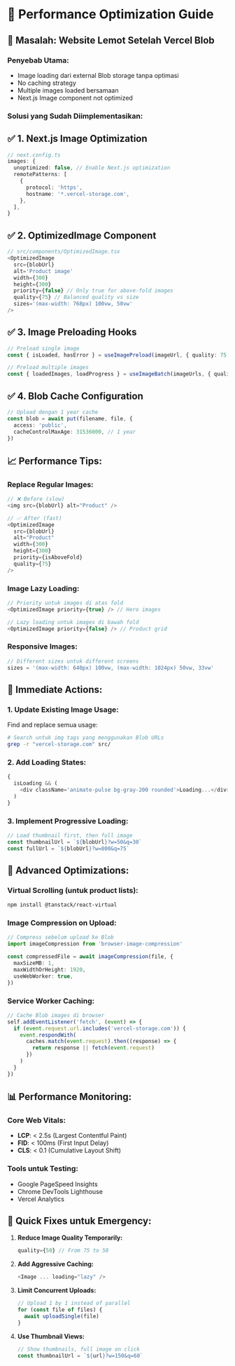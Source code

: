 # 🚀 Performance Optimization Guide

## 🐌 Masalah: Website Lemot Setelah Vercel Blob

### **Penyebab Utama:**

- Image loading dari external Blob storage tanpa optimasi
- No caching strategy
- Multiple images loaded bersamaan
- Next.js Image component not optimized

### **Solusi yang Sudah Diimplementasikan:**

## ✅ **1. Next.js Image Optimization**

```typescript
// next.config.ts
images: {
  unoptimized: false, // Enable Next.js optimization
  remotePatterns: [
    {
      protocol: 'https',
      hostname: '*.vercel-storage.com',
    },
  ],
}
```

## ✅ **2. OptimizedImage Component**

```typescript
// src/components/OptimizedImage.tsx
<OptimizedImage
  src={blobUrl}
  alt='Product image'
  width={300}
  height={300}
  priority={false} // Only true for above-fold images
  quality={75} // Balanced quality vs size
  sizes='(max-width: 768px) 100vw, 50vw'
/>
```

## ✅ **3. Image Preloading Hooks**

```typescript
// Preload single image
const { isLoaded, hasError } = useImagePreload(imageUrl, { quality: 75 })

// Preload multiple images
const { loadedImages, loadProgress } = useImageBatch(imageUrls, { quality: 75 })
```

## ✅ **4. Blob Cache Configuration**

```typescript
// Upload dengan 1 year cache
const blob = await put(filename, file, {
  access: 'public',
  cacheControlMaxAge: 31536000, // 1 year
})
```

## 📈 **Performance Tips:**

### **Replace Regular Images:**

```typescript
// ❌ Before (slow)
<img src={blobUrl} alt="Product" />

// ✅ After (fast)
<OptimizedImage
  src={blobUrl}
  alt="Product"
  width={300}
  height={300}
  priority={isAboveFold}
  quality={75}
/>
```

### **Image Lazy Loading:**

```typescript
// Priority untuk images di atas fold
<OptimizedImage priority={true} /> // Hero images

// Lazy loading untuk images di bawah fold
<OptimizedImage priority={false} /> // Product grid
```

### **Responsive Images:**

```typescript
// Different sizes untuk different screens
sizes = '(max-width: 640px) 100vw, (max-width: 1024px) 50vw, 33vw'
```

## 🎯 **Immediate Actions:**

### **1. Update Existing Image Usage:**

Find and replace semua usage:

```bash
# Search untuk img tags yang menggunakan Blob URLs
grep -r "vercel-storage.com" src/
```

### **2. Add Loading States:**

```typescript
{
  isLoading && (
    <div className='animate-pulse bg-gray-200 rounded'>Loading...</div>
  )
}
```

### **3. Implement Progressive Loading:**

```typescript
// Load thumbnail first, then full image
const thumbnailUrl = `${blobUrl}?w=50&q=30`
const fullUrl = `${blobUrl}?w=800&q=75`
```

## 🔧 **Advanced Optimizations:**

### **Virtual Scrolling (untuk product lists):**

```bash
npm install @tanstack/react-virtual
```

### **Image Compression on Upload:**

```typescript
// Compress sebelum upload ke Blob
import imageCompression from 'browser-image-compression'

const compressedFile = await imageCompression(file, {
  maxSizeMB: 1,
  maxWidthOrHeight: 1920,
  useWebWorker: true,
})
```

### **Service Worker Caching:**

```typescript
// Cache Blob images di browser
self.addEventListener('fetch', (event) => {
  if (event.request.url.includes('vercel-storage.com')) {
    event.respondWith(
      caches.match(event.request).then((response) => {
        return response || fetch(event.request)
      })
    )
  }
})
```

## 📊 **Performance Monitoring:**

### **Core Web Vitals:**

- **LCP**: < 2.5s (Largest Contentful Paint)
- **FID**: < 100ms (First Input Delay)
- **CLS**: < 0.1 (Cumulative Layout Shift)

### **Tools untuk Testing:**

- Google PageSpeed Insights
- Chrome DevTools Lighthouse
- Vercel Analytics

## 🚨 **Quick Fixes untuk Emergency:**

1. **Reduce Image Quality Temporarily:**

   ```typescript
   quality={50} // From 75 to 50
   ```

2. **Add Aggressive Caching:**

   ```typescript
   <Image ... loading="lazy" />
   ```

3. **Limit Concurrent Uploads:**

   ```typescript
   // Upload 1 by 1 instead of parallel
   for (const file of files) {
     await uploadSingle(file)
   }
   ```

4. **Use Thumbnail Views:**
   ```typescript
   // Show thumbnails, full image on click
   const thumbnailUrl = `${url}?w=150&q=60`
   ```
